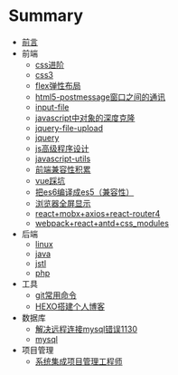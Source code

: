 # Summary

* [前言](README.md)
* 前端
    * [css进阶](css进阶.md)
    * [css3](css3.md)
    * [flex弹性布局](flex弹性布局.md)
    * [html5-postmessage窗口之间的通讯](html5-postmessage窗口之间的通讯.md)
    * [input-file](input-file.md)
    * [javascript中对象的深度克隆](javascript中对象的深度克隆.md)
    * [jquery-file-upload](jquery-file-upload.md)
    * [jquery](jquery.md)
    * [js高级程序设计](js高级程序设计.md)
    * [javascript-utils](javascript-utils.md)
    * [前端兼容性积累](前端兼容性积累.md)
    * [vue踩坑](vue踩坑.md)
    * [把es6编译成es5（兼容性）](把es6编译成es5（兼容性）.md)
    * [浏览器全屏显示](浏览器全屏显示.md)
    * [react+mobx+axios+react-router4](react+mobx+axios+react-router4.md)
    * [webpack+react+antd+css_modules](webpack+react+antd+css_modules.md)
* 后端
    * [linux](linux.md)
    * [java](java.md)
    * [jstl](jstl.md)
    * [php](php.md)
* 工具
    * [git常用命令](git常用命令.md)
    * [HEXO搭建个人博客](hello-world.md)
* 数据库
    * [解决远程连接mysql错误1130](解决远程连接mysql错误1130.md)
    * [mysql](mysql.md)
* 项目管理
    * [系统集成项目管理工程师](系统集成项目管理工程师.md)

